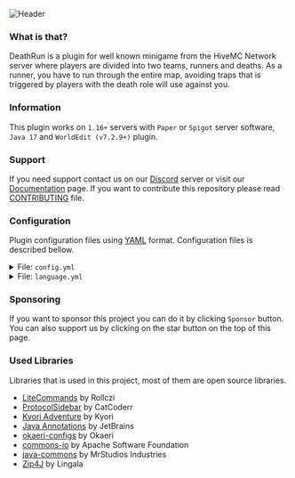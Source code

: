 ![Header](./.github/assets/image/header.png)

### What is that?
DeathRun is a plugin for well known minigame from the HiveMC Network server where players are divided into two teams, runners and deaths. As a runner, you have to run through the entire map, avoiding traps that is triggered by players with the death role will use against you.

### Information
This plugin works on ``1.16+`` servers with ``Paper`` or ``Spigot`` server software, ``Java 17`` and ``WorldEdit (v7.2.9+)`` plugin.

### Support
If you need support contact us on our [Discord](https://discord.gg/C8dF6zkYff) server or visit our [Documentation](https://www.mrstudios.pl/documentation) page. If you want to contribute this repository please read [CONTRIBUTING](CONTRIBUTING.md) file.

### Configuration

Plugin configuration files using [YAML](https://yaml.org/) format. Configuration files is described bellow.

<details>
    <summary>File: <code>config.yml</code></summary>

```yaml
#  
# ------------------------------------------------------------------------
#                               INFORMATION
# ------------------------------------------------------------------------
#  
#  This is configuration file for DeathRun plugin, if you found any issue 
#  contact with us through Discord or create issue on GitHub. If you need
#  help with configuration visit https://mrstudios.pl/documentation.
#  

# ------------------------------------------------------------------------
#                                GENERAL
# ------------------------------------------------------------------------

# Lobby Server Name
server: dr-lobby-1

# Minimum amount of players that is needed to game start.
arena-min-players: 5

# Amount of players with 'DEATH' role on arena.
arena-deaths-amount: 1

# Amount of time that runners have to complete run. (in seconds)
arena-game-time: 600

# Amount of time that is needed to game start.
arena-pre-starting-time: 30

# Amount of time before start barrier will be removed.
arena-starting-time: 10

# Amount of time before players on server will be moved to lobby.
arena-end-delay: 10

# Amount of time before trap can be used again.
arena-trap-delay: 20

# Max ,,survivable`` distance that player can fall.
arena-max-fall-distance: 8

# Speed Amplifier for Death role.
arena-death-speed-amplifier: 10

# ------------------------------------------------------------------------
#                                 EFFECTS
# ------------------------------------------------------------------------
block-effects:
  - block: EMERALD_BLOCK
    effect: JUMP
    amplifier: 7
    duration: 1.5
  - block: REDSTONE_BLOCK
    effect: SPEED
    amplifier: 5
    duration: 1.5

# ------------------------------------------------------------------------
#                                BOOSTERS
# ------------------------------------------------------------------------
boosters:
  - slot: 0
    power: 2.5
    delay: 10
    item:
      name: <green>Booster <gray>(Right Click)
      material: FEATHER
    delayItem:
      name: <red>Booster <gray>(<delay> seconds)
      material: FEATHER
    direction: FORWARD
    sound: ENTITY_BLAZE_AMBIENT

# ------------------------------------------------------------------------
#                                SOUNDS
# ------------------------------------------------------------------------
arena-sound-pre-starting: BLOCK_NOTE_BLOCK_PLING
arena-sound-starting: ENTITY_EXPERIENCE_ORB_PICKUP
arena-sound-started: ENTITY_ENDER_DRAGON_GROWL
arena-sound-checkpoint-reached: ENTITY_EXPERIENCE_ORB_PICKUP
arena-sound-trap-delay: ENTITY_VILLAGER_NO
arena-sound-player-death: ENTITY_SKELETON_DEATH
```

</details>

<details>
    <summary>File: <code>language.yml</code></summary>

```yaml
#  
# ------------------------------------------------------------------------
#                               INFORMATION
# ------------------------------------------------------------------------
#  
#  This is configuration file for DeathRun plugin, if you found any issue 
#  contact with us through Discord or create issue on GitHub. If you need
#  help with configuration visit https://mrstudios.pl/documentation.
#  

# ------------------------------------------------------------------------
#                                  GENERAL
# ------------------------------------------------------------------------
chat-message-no-permissions: <red>You don't have permissions to this command.
chat-message-invalid-command-usage: <red>Invalid command usage, correct usage is <dark_red><usage><red>.
chat-message-arena-player-joined: <gray><player> <yellow>has joined. <aqua>(<currentPlayers>/<maxPlayers>)
chat-message-arena-player-left: <gray><player> <yellow>has quit.
chat-message-arena-starting-timer: <yellow>Game starts in <gold><timer> seconds<yellow>.
chat-message-arena-player-finished: <reset> <white><b>FINISH ></b> <gray>Player <gold><player>
  <gray>has finished game in <white><seconds> seconds<gray>. <dark_gray>(#<finishPosition>)
chat-message-arena-game-start-runner:
- <reset>
- <reset>   <gold><b>*</b> <gray>You are <green>Runner<gray>.
- <reset>   <white><b>*</b> <gray>Your task is complete run in shortest possible time,
  during this task interfering player will trigger various traps.
- <reset>
chat-message-arena-game-start-death:
- <reset>
- <reset>   <gold><b>*</b> <gray>You are <red>Death<gray>.
- <reset>   <white><b>*</b> <gray>Your task is to disturb runners by launching traps.
- <reset>
chat-message-game-end-spectator:
- <reset>
- <reset>   <gold><b>*</b> <gray>You are <dark_gray>Spectator<gray>.
- <reset>   <white><b>*</b> <gray>Now you can follow other players.
- <reset>

# ------------------------------------------------------------------------
#                                  TITLES
# ------------------------------------------------------------------------
arena-pre-starting-title: <red><timer>
arena-pre-starting-subtitle: <reset>
arena-starting-title: <red><timer>
arena-starting-subtitle: <reset>
arena-death-title: <red>YOU DIED!
arena-death-subtitle: <yellow>Don't give up! Try again!
arena-checkpoint-title: <yellow>CHECKPOINT!
arena-checkpoint-subtitle: <gold>You reached <yellow>#<checkpoint> checkpoint<gold>.
arena-finish-title: <dark_aqua><b>FINISH
arena-finish-subtitle: <gray>Your position is <white>#<position><gray>.
arena-game-end-title: <red><b>GAME END!
arena-game-end-subtitle: <reset>
arena-move-server-title: <aqua>Waiting..
arena-move-server-subtitle: <gray>You will be transferred to lobby in <white><endTimer>
  seconds<gray>.

# ------------------------------------------------------------------------
#                               SCOREBOARD
# ------------------------------------------------------------------------
arena-scoreboard-title: <yellow><b>DEATH RUN
arena-scoreboard-lines-waiting:
- <reset>
- '<white>Map: <green><map>'
- '<white>Players: <green><currentPlayers>/<maxPlayers>'
- <reset>
- <white>Waiting..
- <reset>
- <yellow>www.mrstudios.pl
arena-scoreboard-lines-starting:
- <reset>
- '<white>Map: <green><map>'
- '<white>Players: <green><currentPlayers>/<maxPlayers>'
- <reset>
- <white>Start in <green><timer> seconds
- <reset>
- <yellow>www.mrstudios.pl
arena-scoreboard-lines-playing:
- <reset>
- '<white>Time: <green><timeFormatted>'
- '<white>Role: <green><role>'
- <reset>
- '<white>Runners: <green><runners>'
- '<white>Deaths: <red><deaths>'
- <reset>
- '<white>Map: <green><map>'
- <reset>
- <yellow>www.mrstudios.pl

# ------------------------------------------------------------------------
#                               HOLOGRAMS
# ------------------------------------------------------------------------
arena-hologram-trap-delayed: <red><delay> seconds

# ------------------------------------------------------------------------
#                                 ROLES
# ------------------------------------------------------------------------
arena-roles-runner-name: <green>Runner
arena-roles-death-name: <red>Death
arena-roles-spectator-name: <gray>Spectator

# ------------------------------------------------------------------------
#                                 ITEMS
# ------------------------------------------------------------------------
arena-item-leave-name: <red>Leave <gray>(Right Click)
```

</details>

### Sponsoring
If you want to sponsor this project you can do it by clicking ``Sponsor`` button. You can also support us by clicking on the star button on the top of this page.

### Used Libraries
Libraries that is used in this project, most of them are open source libraries.
- [LiteCommands](https://github.com/Rollczi/LiteCommands) by Rollczi
- [ProtocolSidebar](https://github.com/CatCoderr/ProtocolSidebar) by CatCoderr
- [Kyori Adventure](https://github.com/KyoriPowered/adventure) by Kyori
- [Java Annotations](https://github.com/JetBrains/java-annotations) by JetBrains
- [okaeri-configs](https://github.com/OkaeriPoland/okaeri-configs) by Okaeri
- [commons-io](https://github.com/apache/commons-io) by Apache Software Foundation
- [java-commons](https://github.com/MrStudios/java-commons) by MrStudios Industries
- [Zip4J](https://github.com/srikanth-lingala/zip4j) by Lingala